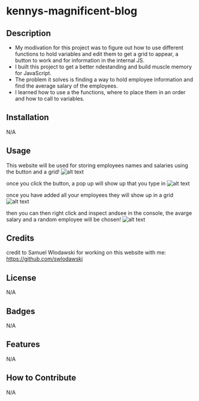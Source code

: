 # kennys-magnificent-blog
## Description

- My modivation for this project was to figure out how to use different functions to hold variables and edit them to get a grid to appear, a button to work and for information in the internal JS.
- I built this project to get a better ndestanding and build muscle memory for JavaScript.
- The problem it solves is finding a way to hold employee information and find the average salary of the employees.
- I learned how to use a the functions, where to place them in an order and how to call to variables.

## Installation

N/A

## Usage

This website will be used for storing employees names and salaries using the button and a grid! ![alt text](develop/images/employeetracker.jpg)

once you click the button, a pop up will show up that you type in
![alt text](develop/images/employeetracker2.jpg)

once you have added all your employees they will show up in a grid
![alt text](develop/images/employeetracker3.jpg)

then you can then right click and inspect andsee in the console, the avarge salary and a random employee will be chosen!
![alt text](develop/images/employeetracker4.jpg)



## Credits

credit to Samuel Wlodawski for working on this website with me: https://github.com/swlodawski

## License

N/A

## Badges

N/A

## Features

N/A

## How to Contribute

N/A
